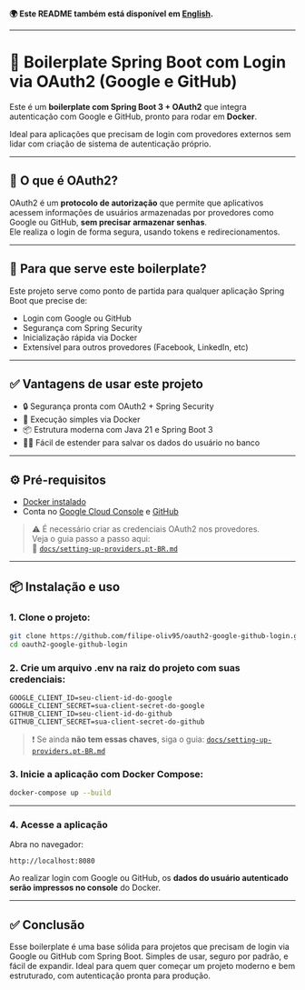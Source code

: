 **🌍 Este README também está disponível em [English](./README.md).**

---

# 🔐 Boilerplate Spring Boot com Login via OAuth2 (Google e GitHub)

Este é um **boilerplate com Spring Boot 3 + OAuth2** que integra autenticação com Google e GitHub, pronto para rodar em **Docker**.

Ideal para aplicações que precisam de login com provedores externos sem lidar com criação de sistema de autenticação próprio.

---

## 📌 O que é OAuth2?

OAuth2 é um **protocolo de autorização** que permite que aplicativos acessem informações de usuários armazenadas por provedores como Google ou GitHub, **sem precisar armazenar senhas**.  
Ele realiza o login de forma segura, usando tokens e redirecionamentos.

---

## 🚀 Para que serve este boilerplate?

Este projeto serve como ponto de partida para qualquer aplicação Spring Boot que precise de:

- Login com Google ou GitHub
- Segurança com Spring Security
- Inicialização rápida via Docker
- Extensível para outros provedores (Facebook, LinkedIn, etc)

---

## ✅ Vantagens de usar este projeto

- 🔒 Segurança pronta com OAuth2 + Spring Security
- 🐳 Execução simples via Docker
- 📦 Estrutura moderna com Java 21 e Spring Boot 3
- 👨‍💻 Fácil de estender para salvar os dados do usuário no banco

---

## ⚙️ Pré-requisitos

- [Docker instalado](https://docs.docker.com/get-docker/)
- Conta no [Google Cloud Console](https://console.cloud.google.com/) e [GitHub](https://github.com)

> ⚠️ É necessário criar as credenciais OAuth2 nos provedores.  
> Veja o guia passo a passo aqui:  
> 📄 [`docs/setting-up-providers.pt-BR.md`](docs/setting-up-providers.pt-BR.md)

---

## 📦 Instalação e uso

### 1. Clone o projeto:

```bash
git clone https://github.com/filipe-oliv95/oauth2-google-github-login.git
cd oauth2-google-github-login
```

### 2. Crie um arquivo .env na raiz do projeto com suas credenciais:
```dotenv
GOOGLE_CLIENT_ID=seu-client-id-do-google
GOOGLE_CLIENT_SECRET=sua-client-secret-do-google
GITHUB_CLIENT_ID=seu-client-id-do-github
GITHUB_CLIENT_SECRET=sua-client-secret-do-github
```
> ❗ Se ainda **não tem essas chaves**, siga o guia:
> [`docs/setting-up-providers.pt-BR.md`](docs/setting-up-providers.pt-BR.md)

### 3. Inicie a aplicação com Docker Compose:
```bash
docker-compose up --build
```

---

### 4. Acesse a aplicação

Abra no navegador:

```
http://localhost:8080
```

Ao realizar login com Google ou GitHub, os **dados do usuário autenticado serão impressos no console** do Docker.

---

## ✅ Conclusão

Esse boilerplate é uma base sólida para projetos que precisam de login via Google ou GitHub com Spring Boot.
Simples de usar, seguro por padrão, e fácil de expandir.
Ideal para quem quer começar um projeto moderno e bem estruturado, com autenticação pronta para produção.